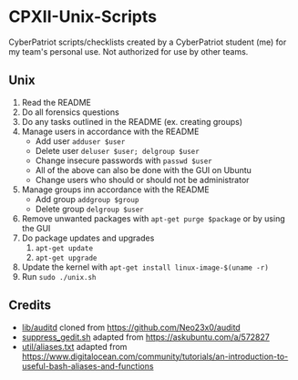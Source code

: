 # CPXII-Unix-Scripts
CyberPatriot scripts/checklists created by a CyberPatriot student (me) for my team's personal use. Not authorized for use by other teams.
## Unix
1. Read the README
2. Do all forensics questions
3. Do any tasks outlined in the README (ex. creating groups)
4. Manage users in accordance with the README
	* Add user `adduser $user`
	* Delete user `deluser $user; delgroup $user`
	* Change insecure passwords with `passwd $user`
	* All of the above can also be done with the GUI on Ubuntu
	* Change users who should or should not be administrator
5. Manage groups inn accordance with the README
	* Add group `addgroup $group`
	* Delete group `delgroup $user`
6. Remove unwanted packages with `apt-get purge $package` or by using the GUI
7. Do package updates and upgrades
	1. `apt-get update`
	2. `apt-get upgrade`
8. Update the kernel with `apt-get install linux-image-$(uname -r)`
9. Run `sudo ./unix.sh`

## Credits
* [lib/auditd](lib/auditd) cloned from https://github.com/Neo23x0/auditd
* [suppress_gedit.sh](suppress_gedit.sh) adapted from https://askubuntu.com/a/572827
* [util/aliases.txt](/util/aliases.txt) adapted from https://www.digitalocean.com/community/tutorials/an-introduction-to-useful-bash-aliases-and-functions
